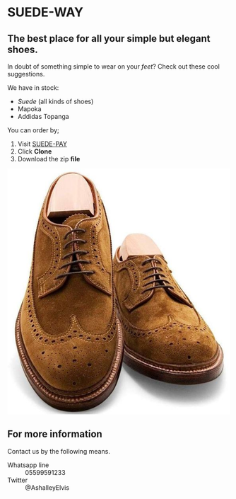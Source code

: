 # SUEDE-WAY
## The best place for all your simple but elegant shoes.
In doubt of something simple to wear on your *feet*?
Check out these cool suggestions.

We have in stock:
* *Suede* (all kinds of shoes)
* Mapoka
* Addidas Topanga

You can order by;
1. Visit [SUEDE-PAY](https://github.com/AshalleyElvis/local-git-lesson/blob/content/READ.md)
2. Click **Clone**
3. Download the zip **file**

![The best you can get](./suede.jpg "Makra Suede 5")

## For more information
Contact us by the following means.
<dl>
    <dt>
        Whatsapp line
        <dd>
            05599591233
        </dd>
    </dt>
    <dt>Twitter
        <dd>@AshalleyElvis</dd>
    </dt>
</dl>